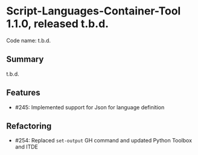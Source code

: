 # Script-Languages-Container-Tool 1.1.0, released t.b.d.

Code name: t.b.d.

## Summary

t.b.d.

## Features

 - #245: Implemented support for Json for language definition

## Refactoring

 - #254: Replaced `set-output` GH command and updated Python Toolbox and ITDE
